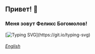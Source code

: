 ## Привет! 👋 
### Меня зовут Феликс Богомолов!

[![Typing SVG](https://readme-typing-svg.demolab.com?font=Fira+Code&pause=1000&width=435&lines=Феликс+Богомолов...;Python...;Вирусы...;https%3A%2F%2Ft.me%2Ffelibog;Информация+о+системе...)](https://git.io/typing-svg)
###### [English](https://github.com/FeliBog/FeliBog/blob/main/README.md)
